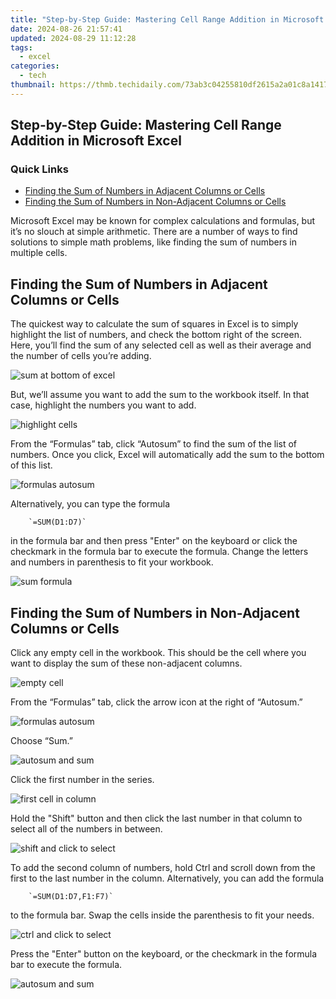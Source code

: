 ```yaml
---
title: "Step-by-Step Guide: Mastering Cell Range Addition in Microsoft Excel"
date: 2024-08-26 21:57:41
updated: 2024-08-29 11:12:28
tags:
  - excel
categories:
  - tech
thumbnail: https://thmb.techidaily.com/73ab3c04255810df2615a2a01c8a14174dd9b221f2d60ec5b3831dd32989cbba.jpg
---
```


## Step-by-Step Guide: Mastering Cell Range Addition in Microsoft Excel

### Quick Links

* [Finding the Sum of Numbers in Adjacent Columns or Cells](https://fox-friendly.techidaily.com/complete-guide-on-secure-data-destruction-by-stellar-experts/)
* [Finding the Sum of Numbers in Non-Adjacent Columns or Cells](https://driver-install.techidaily.com/power-systems-up-intell-drivers/)

 Microsoft Excel may be known for complex calculations and formulas, but it’s no slouch at simple arithmetic. There are a number of ways to find solutions to simple math problems, like finding the sum of numbers in multiple cells.

##  Finding the Sum of Numbers in Adjacent Columns or Cells

 The quickest way to calculate the sum of squares in Excel is to simply highlight the list of numbers, and check the bottom right of the screen. Here, you’ll find the sum of any selected cell as well as their average and the number of cells you’re adding.

![sum at bottom of excel](https://static1.howtogeekimages.com/wordpress/wp-content/uploads/2020/10/bottom-sum.png) 

 But, we’ll assume you want to add the sum to the workbook itself. In that case, highlight the numbers you want to add.

![highlight cells](https://static1.howtogeekimages.com/wordpress/wp-content/uploads/2020/10/highlight.png) 

 From the “Formulas” tab, click “Autosum” to find the sum of the list of numbers. Once you click, Excel will automatically add the sum to the bottom of this list.

![formulas autosum](https://static1.howtogeekimages.com/wordpress/wp-content/uploads/2020/10/formulas-autosum.png) 

 Alternatively, you can type the formula

        `=SUM(D1:D7)`
    
 in the formula bar and then press "Enter" on the keyboard or click the checkmark in the formula bar to execute the formula. Change the letters and numbers in parenthesis to fit your workbook.

![sum formula](https://static1.howtogeekimages.com/wordpress/wp-content/uploads/2020/10/sum-formula1.png) 

##  Finding the Sum of Numbers in Non-Adjacent Columns or Cells

 Click any empty cell in the workbook. This should be the cell where you want to display the sum of these non-adjacent columns.

![empty cell](https://static1.howtogeekimages.com/wordpress/wp-content/uploads/2020/10/empty-cell.png) 

 From the “Formulas” tab, click the arrow icon at the right of “Autosum.”

![formulas autosum](https://static1.howtogeekimages.com/wordpress/wp-content/uploads/2020/10/formulas-autosum.png) 

 Choose “Sum.”

![autosum and sum](https://static1.howtogeekimages.com/wordpress/wp-content/uploads/2020/10/sum.png) 

 Click the first number in the series.

![first cell in column](https://static1.howtogeekimages.com/wordpress/wp-content/uploads/2020/10/first.png) 

 Hold the "Shift" button and then click the last number in that column to select all of the numbers in between.

![shift and click to select](https://static1.howtogeekimages.com/wordpress/wp-content/uploads/2020/10/shift-highlight.png) 

 To add the second column of numbers, hold Ctrl and scroll down from the first to the last number in the column. Alternatively, you can add the formula

        `=SUM(D1:D7,F1:F7)`
    
 to the formula bar. Swap the cells inside the parenthesis to fit your needs.

![ctrl and click to select](https://static1.howtogeekimages.com/wordpress/wp-content/uploads/2020/10/ctrl.png) 

 Press the "Enter" button on the keyboard, or the checkmark in the formula bar to execute the formula.

![autosum and sum](https://static1.howtogeekimages.com/wordpress/wp-content/uploads/2020/10/sum.png)

<ins class="adsbygoogle"
     style="display:block"
     data-ad-format="autorelaxed"
     data-ad-client="ca-pub-7571918770474297"
     data-ad-slot="1223367746"></ins>



<ins class="adsbygoogle"
     style="display:block"
     data-ad-client="ca-pub-7571918770474297"
     data-ad-slot="8358498916"
     data-ad-format="auto"
     data-full-width-responsive="true"></ins>
